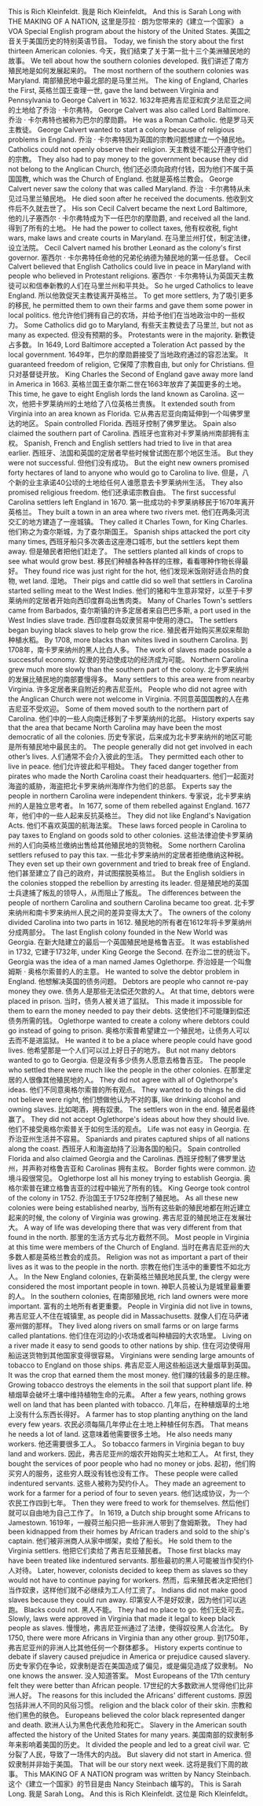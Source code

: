 This is Rich Kleinfeldt.
我是 Rich Kleinfeldt。
And this is Sarah Long with THE MAKING OF A NATION,
这里是莎拉 · 朗为您带来的《建立一个国家》
a VOA Special English program about the history of the United States.
美国之音关于美国历史的特别英语节目。
Today, we finish the story about the first thirteen American colonies.
今天，我们结束了关于第一批十三个美洲殖民地的故事。
We tell about how the southern colonies developed.
我们讲述了南方殖民地是如何发展起来的。
The most northern of the southern colonies was Maryland.
南部殖民地中最北部的是马里兰州。
The king of England, Charles the First,
英格兰国王查理一世,
gave the land between Virginia and Pennsylvania to George Calvert in 1632.
1632年把弗吉尼亚和宾夕法尼亚之间的土地给了乔治 · 卡尔弗特。
George Calvert was also called Lord Baltimore.
乔治 · 卡尔弗特也被称为巴尔的摩勋爵。
He was a Roman Catholic.
他是罗马天主教徒。
George Calvert wanted to start a colony because of religious problems in England.
乔治 · 卡尔弗特因为英国的宗教问题想建立一个殖民地。
Catholics could not openly observe their religion.
天主教徒不能公开遵守他们的宗教。
They also had to pay money to the government because they did not belong to the Anglican Church,
他们还必须向政府付钱，因为他们不属于英国国教,
which was the Church of England.
也就是英格兰教会。
George Calvert never saw the colony that was called Maryland.
乔治 · 卡尔弗特从未见过马里兰殖民地。
He died soon after he received the documents.
他收到文件后不久就去世了。
His son Cecil Calvert became the next Lord Baltimore,
他的儿子塞西尔 · 卡尔弗特成为下一任巴尔的摩勋爵,
and received all the land.
得到了所有的土地。
He had the power to collect taxes,
他有权收税,
fight wars, make laws and create courts in Maryland.
在马里兰州打仗，制定法律，设立法院。
Cecil Calvert named his brother Leonard as the colony's first governor.
塞西尔 · 卡尔弗特任命他的兄弟伦纳德为殖民地的第一任总督。
Cecil Calvert believed that English Catholics could live in peace in Maryland with people who believed in Protestant religions.
塞西尔 · 卡尔弗特认为英国天主教徒可以和信奉新教的人们在马里兰州和平共处。
So he urged Catholics to leave England.
所以他敦促天主教徒离开英格兰。
To get more settlers,
为了吸引更多的移民,
he permitted them to own their farms and gave them some power in local politics.
他允许他们拥有自己的农场，并给予他们在当地政治中的一些权力。
Some Catholics did go to Maryland,
有些天主教徒去了马里兰,
but not as many as expected.
但没有预期的多。
Protestants were in the majority.
新教徒占多数。
In 1649, Lord Baltimore accepted a Toleration Act passed by the local government.
1649年，巴尔的摩勋爵接受了当地政府通过的容忍法案。
It guaranteed freedom of religion,
它保障了宗教自由,
but only for Christians.
但只对基督徒开放。
King Charles the Second of England gave away more land in America in 1663.
英格兰国王查尔斯二世在1663年放弃了美国更多的土地。
This time, he gave to eight English lords the land known as Carolina.
这一次，他把卡罗莱纳州的土地给了八位英格兰贵族。
It extended south from Virginia into an area known as Florida.
它从弗吉尼亚向南延伸到一个叫佛罗里达的地区。
Spain controlled Florida.
西班牙控制了佛罗里达。
Spain also claimed the southern part of Carolina.
西班牙也宣称对卡罗莱纳州南部拥有主权。
Spanish, French and English settlers had tried to live in that area earlier.
西班牙、法国和英国的定居者早些时候曾试图在那个地区生活。
But they were not successful.
但他们没有成功。
But the eight new owners promised forty hectares of land to anyone who would go to Carolina to live.
但是，八个新的业主承诺40公顷的土地给任何人谁愿意去卡罗莱纳州生活。
They also promised religious freedom.
他们还承诺宗教自由。
The first successful Carolina settlers left England in 1670.
第一批成功的卡罗莱纳移民于1670年离开英格兰。
They built a town in an area where two rivers met.
他们在两条河流交汇的地方建造了一座城镇。
They called it Charles Town, for King Charles.
他们称之为查尔斯城，为了查尔斯国王。
Spanish ships attacked the port city many times,
西班牙船只多次袭击这座港口城市,
but the settlers kept them away.
但是殖民者把他们赶走了。
The settlers planted all kinds of crops to see what would grow best.
移民们种植各种各样的庄稼，看看哪种作物长得最好。
They found rice was just right for the hot,
他们发现米饭刚好适合热的食物,
wet land.
湿地。
Their pigs and cattle did so well that settlers in Carolina started selling meat to the West Indies.
他们的猪和牛生意非常好，以至于卡罗莱纳州的定居者开始向西印度群岛出售肉类。
Many of Charles Town's settlers came from Barbados,
查尔斯镇的许多定居者来自巴巴多斯,
a port used in the West Indies slave trade.
西印度群岛奴隶贸易中使用的港口。
The settlers began buying black slaves to help grow the rice.
殖民者开始购买黑奴来帮助种植水稻。
By 1708, more blacks than whites lived in southern Carolina.
到1708年，南卡罗来纳州的黑人比白人多。
The work of slaves made possible a successful economy.
奴隶的劳动使成功的经济成为可能。
Northern Carolina grew much more slowly than the southern part of the colony.
北卡罗来纳州的发展比殖民地的南部要慢得多。
Many settlers to this area were from nearby Virginia.
许多定居者来自附近的弗吉尼亚州。
People who did not agree with the Anglican Church were not welcome in Virginia.
不同意英国国教的人在弗吉尼亚不受欢迎。
Some of them moved south to the northern part of Carolina.
他们中的一些人向南迁移到了卡罗莱纳州的北部。
History experts say that the area that became North Carolina may have been the most democratic of all the colonies.
历史专家说，后来成为北卡罗来纳州的地区可能是所有殖民地中最民主的。
The people generally did not get involved in each other’s lives.
人们通常不会介入彼此的生活。
They permitted each other to live in peace.
他们允许彼此和平相处。
They faced danger together from pirates who made the North Carolina coast their headquarters.
他们一起面对海盗的威胁，海盗把北卡罗来纳州海岸作为他们的总部。
Experts say the people in northern Carolina were independent thinkers.
专家说，北卡罗来纳州的人是独立思考者。
In 1677, some of them rebelled against England.
1677年，他们中的一些人起来反抗英格兰。
They did not like England's Navigation Acts.
他们不喜欢英国的航海法案。
These laws forced people in Carolina to pay taxes to England on goods sold to other colonies.
这些法律迫使卡罗莱纳州的人们向英格兰缴纳出售给其他殖民地的货物税。
Some northern Carolina settlers refused to pay this tax.
一些北卡罗来纳州的定居者拒绝缴纳这种税。
They even set up their own government and tried to break free of England.
他们甚至建立了自己的政府，并试图摆脱英格兰。
But the English soldiers in the colonies stopped the rebellion by arresting its leader.
但是殖民地的英国士兵逮捕了叛乱的领导人，从而阻止了叛乱。
The differences between the people of northern Carolina and southern Carolina became too great.
北卡罗来纳州和南卡罗来纳州人民之间的差异变得太大了。
The owners of the colony divided Carolina into two parts in 1612.
殖民地的所有者在1612年将卡罗莱纳州分成两部分。
The last English colony founded in the New World was Georgia.
在新大陆建立的最后一个英国殖民地是格鲁吉亚。
It was established in 1732,
它建于1732年,
under King George the Second.
在乔治二世的统治下。
Georgia was the idea of a man named James Oglethorpe.
乔治娅是一个叫詹姆斯 · 奥格尔索普的人的主意。
He wanted to solve the debtor problem in England.
他想解决英国的债务问题。
Debtors are people who cannot re-pay money they owe.
债务人是那些无法偿还欠款的人。
At that time, debtors were placed in prison.
当时，债务人被关进了监狱。
This made it impossible for them to earn the money needed to pay their debts.
这使他们不可能赚到偿还债务所需的钱。
Oglethorpe wanted to create a colony where debtors could go instead of going to prison.
奥格尔索普希望建立一个殖民地，让债务人可以去而不是进监狱。
He wanted it to be a place where people could have good lives.
他希望那是一个人们可以过上好日子的地方。
But not many debtors wanted to go to Georgia.
但是没有多少债务人愿意去格鲁吉亚。
The people who settled there were much like the people in the other colonies.
在那里定居的人很像其他殖民地的人。
They did not agree with all of Oglethorpe's ideas.
他们不同意奥格尔索普的所有观点。
They wanted to do things he did not believe were right,
他们想做他认为不对的事,
like drinking alcohol and owning slaves.
比如喝酒，拥有奴隶。
The settlers won in the end.
殖民者最终赢了。
They did not accept Oglethorpe's ideas about how they should live.
他们不接受奥格尔索普关于如何生活的观点。
Life was not easy in Georgia.
在乔治亚州生活并不容易。
Spaniards and pirates captured ships of all nations along the coast.
西班牙人和海盗劫持了沿海各国的船只。
Spain controlled Florida and also claimed Georgia and the Carolinas.
西班牙控制了佛罗里达州，并声称对格鲁吉亚和 Carolinas 拥有主权。
Border fights were common.
边境斗殴很常见。
Oglethorpe lost all his money trying to establish Georgia.
奥格尔索普在建立格鲁吉亚的过程中输光了所有的钱。
King George took control of the colony in 1752.
乔治国王于1752年控制了殖民地。
As all these new colonies were being established nearby,
当所有这些新的殖民地都在附近建立起来的时候,
the colony of Virginia was growing.
弗吉尼亚的殖民地正在发展壮大。
A way of life was developing there that was very different from that found in the north.
那里的生活方式与北方截然不同。
Most people in Virginia at this time were members of the Church of England.
当时在弗吉尼亚州的大多数人都是英格兰教会的成员。
Religion was not as important a part of their lives as it was to the people in the north.
宗教在他们生活中的重要性不如北方人。
In the New England colonies,
在新英格兰殖民地民兵里,
the clergy were considered the most important people in town.
神职人员被认为是城里最重要的人。
In the southern colonies,
在南部殖民地,
rich land owners were more important.
富有的土地所有者更重要。
People in Virginia did not live in towns,
弗吉尼亚人不住在城镇里,
as people did in Massachusetts.
就像人们在马萨诸塞州做的那样。
They lived along rivers on small farms or on large farms called plantations.
他们住在河边的小农场或者叫种植园的大农场里。
Living on a river made it easy to send goods to other nations by ship.
住在河边使得用船运送货物到其他国家变得很容易。
Virginians were sending large amounts of tobacco to England on those ships.
弗吉尼亚人用这些船运送大量烟草到英国。
It was the crop that earned them the most money.
他们赚的钱最多的是庄稼。
Growing tobacco destroys the elements in the soil that support plant life.
种植烟草会破坏土壤中维持植物生命的元素。
After a few years, nothing grows well on land that has been planted with tobacco.
几年后，在种植烟草的土地上没有什么东西长得好。
A farmer has to stop planting anything on the land every few years.
农民必须每隔几年停止在土地上种植任何东西。
That means he needs a lot of land.
这意味着他需要很多土地。
He also needs many workers.
他还需要很多工人。
So tobacco farmers in Virginia began to buy land and workers.
因此，弗吉尼亚州的烟农开始购买土地和工人。
At first, they bought the services of poor people who had no money or jobs.
起初，他们购买穷人的服务，这些穷人既没有钱也没有工作。
These people were called indentured servants.
这些人被称为契约仆人。
They made an agreement to work for a farmer for a period of four to seven years.
他们达成协议，为一个农民工作四到七年。
Then they were freed to work for themselves.
然后他们就可以自由地为自己工作了。
In 1619, a Dutch ship brought some Africans to Jamestown.
1619年，一艘荷兰船只把一些非洲人带到了詹姆斯敦。
They had been kidnapped from their homes by African traders and sold to the ship's captain.
他们被非洲商人从家中绑架，卖给了船长。
He sold them to the Virginia settlers.
他把它们卖给了弗吉尼亚殖民者。
Those first blacks may have been treated like indentured servants.
那些最初的黑人可能被当作契约仆人对待。
Later, however, colonists decided to keep them as slaves so they would not have to continue paying for workers.
然而，后来殖民者决定把他们当作奴隶，这样他们就不必继续为工人付工资了。
Indians did not make good slaves because they could run away.
印第安人不是好奴隶，因为他们可以逃跑。
Blacks could not.
黑人不能。
They had no place to go.
他们无处可去。
Slowly, laws were approved in Virginia that made it legal to keep black people as slaves.
慢慢地，弗吉尼亚州通过了法律，使得奴役黑人合法化。
By 1750, there were more Africans in Virginia than any other group.
到1750年，弗吉尼亚州的非洲人比其他任何一个群体都多。
History experts continue to debate if slavery caused prejudice in America or prejudice caused slavery.
历史专家仍在争论，奴隶制是否在美国造成了偏见，或是偏见造成了奴隶制。
No one knows the answer.
没人知道答案。
Most Europeans of the 17th century felt they were better than African people.
17世纪的大多数欧洲人觉得他们比非洲人好。
The reasons for this included the Africans' different customs.
原因包括非洲人不同的风俗习惯。
religion and the black color of their skin.
宗教和他们黑色的肤色。
Europeans believed the color black represented danger and death.
欧洲人认为黑色代表危险和死亡。
Slavery in the American south affected the history of the United States for many years.
美国南部的奴隶制多年来影响着美国的历史。
It divided the people and led to a great civil war.
它分裂了人民，导致了一场伟大的内战。
But slavery did not start in America.
但奴隶制并非始于美国。
That will be our story next week.
这将是我们下周的故事。
This MAKING OF A NATION program was written by Nancy Steinbach.
这个《建立一个国家》的节目是由 Nancy Steinbach 编写的。
This is Sarah Long.
我是 Sarah Long。
And this is Rich Kleinfeldt.
这位是 Rich Kleinfeldt。